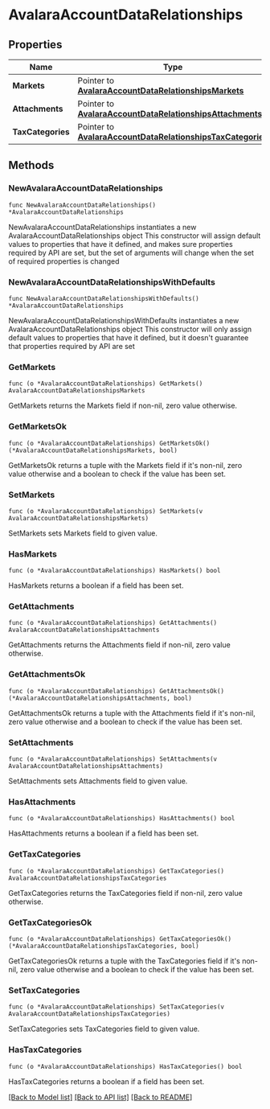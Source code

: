 # AvalaraAccountDataRelationships

## Properties

Name | Type | Description | Notes
------------ | ------------- | ------------- | -------------
**Markets** | Pointer to [**AvalaraAccountDataRelationshipsMarkets**](AvalaraAccountDataRelationshipsMarkets.md) |  | [optional] 
**Attachments** | Pointer to [**AvalaraAccountDataRelationshipsAttachments**](AvalaraAccountDataRelationshipsAttachments.md) |  | [optional] 
**TaxCategories** | Pointer to [**AvalaraAccountDataRelationshipsTaxCategories**](AvalaraAccountDataRelationshipsTaxCategories.md) |  | [optional] 

## Methods

### NewAvalaraAccountDataRelationships

`func NewAvalaraAccountDataRelationships() *AvalaraAccountDataRelationships`

NewAvalaraAccountDataRelationships instantiates a new AvalaraAccountDataRelationships object
This constructor will assign default values to properties that have it defined,
and makes sure properties required by API are set, but the set of arguments
will change when the set of required properties is changed

### NewAvalaraAccountDataRelationshipsWithDefaults

`func NewAvalaraAccountDataRelationshipsWithDefaults() *AvalaraAccountDataRelationships`

NewAvalaraAccountDataRelationshipsWithDefaults instantiates a new AvalaraAccountDataRelationships object
This constructor will only assign default values to properties that have it defined,
but it doesn't guarantee that properties required by API are set

### GetMarkets

`func (o *AvalaraAccountDataRelationships) GetMarkets() AvalaraAccountDataRelationshipsMarkets`

GetMarkets returns the Markets field if non-nil, zero value otherwise.

### GetMarketsOk

`func (o *AvalaraAccountDataRelationships) GetMarketsOk() (*AvalaraAccountDataRelationshipsMarkets, bool)`

GetMarketsOk returns a tuple with the Markets field if it's non-nil, zero value otherwise
and a boolean to check if the value has been set.

### SetMarkets

`func (o *AvalaraAccountDataRelationships) SetMarkets(v AvalaraAccountDataRelationshipsMarkets)`

SetMarkets sets Markets field to given value.

### HasMarkets

`func (o *AvalaraAccountDataRelationships) HasMarkets() bool`

HasMarkets returns a boolean if a field has been set.

### GetAttachments

`func (o *AvalaraAccountDataRelationships) GetAttachments() AvalaraAccountDataRelationshipsAttachments`

GetAttachments returns the Attachments field if non-nil, zero value otherwise.

### GetAttachmentsOk

`func (o *AvalaraAccountDataRelationships) GetAttachmentsOk() (*AvalaraAccountDataRelationshipsAttachments, bool)`

GetAttachmentsOk returns a tuple with the Attachments field if it's non-nil, zero value otherwise
and a boolean to check if the value has been set.

### SetAttachments

`func (o *AvalaraAccountDataRelationships) SetAttachments(v AvalaraAccountDataRelationshipsAttachments)`

SetAttachments sets Attachments field to given value.

### HasAttachments

`func (o *AvalaraAccountDataRelationships) HasAttachments() bool`

HasAttachments returns a boolean if a field has been set.

### GetTaxCategories

`func (o *AvalaraAccountDataRelationships) GetTaxCategories() AvalaraAccountDataRelationshipsTaxCategories`

GetTaxCategories returns the TaxCategories field if non-nil, zero value otherwise.

### GetTaxCategoriesOk

`func (o *AvalaraAccountDataRelationships) GetTaxCategoriesOk() (*AvalaraAccountDataRelationshipsTaxCategories, bool)`

GetTaxCategoriesOk returns a tuple with the TaxCategories field if it's non-nil, zero value otherwise
and a boolean to check if the value has been set.

### SetTaxCategories

`func (o *AvalaraAccountDataRelationships) SetTaxCategories(v AvalaraAccountDataRelationshipsTaxCategories)`

SetTaxCategories sets TaxCategories field to given value.

### HasTaxCategories

`func (o *AvalaraAccountDataRelationships) HasTaxCategories() bool`

HasTaxCategories returns a boolean if a field has been set.


[[Back to Model list]](../README.md#documentation-for-models) [[Back to API list]](../README.md#documentation-for-api-endpoints) [[Back to README]](../README.md)


